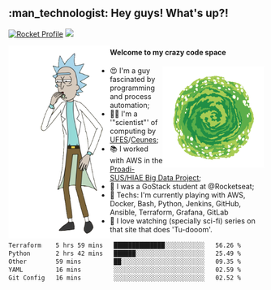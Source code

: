 
<h2> :man_technologist: Hey guys! What's up?!</h2>
                                                                         
[![Rocket Profile](https://img.shields.io/static/v1?label=Rocketseat&message=Profile&colorA=purple&color=black&logo=Rocket&logoColor=white)](https://app.rocketseat.com.br/me/elyabe)
<a href="https://www.linkedin.com/in/elyabe/"><img src="https://img.shields.io/badge/LinkedIn-informational?logo=linkedin"/></a>

<img align='left' src="https://raw.githubusercontent.com/Elyabe/Elyabe/master/images/rick-dancing.gif" width='200'>

                       
#### Welcome to my crazy code space 
<img align='right' src="https://raw.githubusercontent.com/Elyabe/elyabe/master/images/portal-3.gif" width='200'>

- :heart_eyes: I'm a guy fascinated by programming and process automation; 
- :office_worker: I'm a '"scientist"' of computing by [UFES](http://ufes.br)/[Ceunes](http://ceunes.ufes.br);
- :books: I worked with AWS in the [Proadi-SUS/HIAE Big Data Project](https://hospitais.proadi-sus.org.br/projetos/24/big-data);
- :rocket: I was a GoStack student at @Rocketseat;
- :green_heart: Techs: I'm currently playing with AWS, Docker, Bash, Python, Jenkins, GitHub, Ansible, Terraform, Grafana, GitLab
- :movie_camera: I love watching (specially sci-fi) series on that site that does 'Tu-dooom'.

<!--START_SECTION:waka-->
```text
Terraform    5 hrs 59 mins   ██████████████░░░░░░░░░░░   56.26 % 
Python       2 hrs 42 mins   ██████░░░░░░░░░░░░░░░░░░░   25.49 % 
Other        59 mins         ██░░░░░░░░░░░░░░░░░░░░░░░   09.35 % 
YAML         16 mins         ░░░░░░░░░░░░░░░░░░░░░░░░░   02.59 % 
Git Config   16 mins         ░░░░░░░░░░░░░░░░░░░░░░░░░   02.52 %
```
<!--END_SECTION:waka-->
